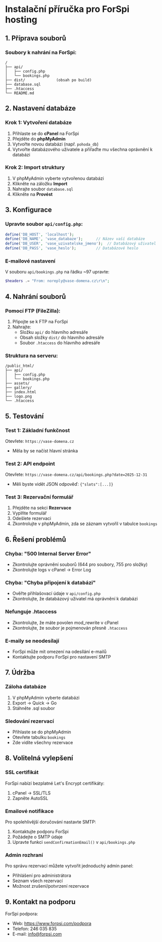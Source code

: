 # Instalační příručka pro ForSpi hosting

## 1. Příprava souborů

### Soubory k nahrání na ForSpi:
```
/
├── api/
│   ├── config.php
│   └── bookings.php
├── dist/              (obsah po build)
├── database.sql
├── .htaccess
└── README.md
```

## 2. Nastavení databáze

### Krok 1: Vytvoření databáze
1. Přihlaste se do **cPanel** na ForSpi
2. Přejděte do **phpMyAdmin**
3. Vytvořte novou databázi (např. `pohoda_db`)
4. Vytvořte databázového uživatele a přiřaďte mu všechna oprávnění k databázi

### Krok 2: Import struktury
1. V phpMyAdmin vyberte vytvořenou databázi
2. Klikněte na záložku **Import**
3. Nahrajte soubor `database.sql`
4. Klikněte na **Provést**

## 3. Konfigurace

### Upravte soubor `api/config.php`:
```php
define('DB_HOST', 'localhost');
define('DB_NAME', 'vase_databaze');      // Název vaší databáze
define('DB_USER', 'vase_uzivatelske_jmeno');  // Databázový uživatel
define('DB_PASS', 'vase_heslo');         // Databázové heslo
```

### E-mailové nastavení
V souboru `api/bookings.php` na řádku ~97 upravte:
```php
$headers .= "From: noreply@vase-domena.cz\r\n";
```

## 4. Nahrání souborů

### Pomocí FTP (FileZilla):
1. Připojte se k FTP na ForSpi
2. Nahrajte:
   - Složku `api/` do hlavního adresáře
   - Obsah složky `dist/` do hlavního adresáře
   - Soubor `.htaccess` do hlavního adresáře

### Struktura na serveru:
```
/public_html/
├── api/
│   ├── config.php
│   └── bookings.php
├── assets/
├── gallery/
├── index.html
├── logo.png
└── .htaccess
```

## 5. Testování

### Test 1: Základní funkčnost
Otevřete: `https://vase-domena.cz`
- Měla by se načíst hlavní stránka

### Test 2: API endpoint
Otevřete: `https://vase-domena.cz/api/bookings.php?date=2025-12-31`
- Měli byste vidět JSON odpověď: `{"slots":[...]}`

### Test 3: Rezervační formulář
1. Přejděte na sekci **Rezervace**
2. Vyplňte formulář
3. Odešlete rezervaci
4. Zkontrolujte v phpMyAdmin, zda se záznam vytvořil v tabulce `bookings`

## 6. Řešení problémů

### Chyba: "500 Internal Server Error"
- Zkontrolujte oprávnění souborů (644 pro soubory, 755 pro složky)
- Zkontrolujte logs v cPanel → Error Log

### Chyba: "Chyba připojení k databázi"
- Ověřte přihlašovací údaje v `api/config.php`
- Zkontrolujte, že databázový uživatel má oprávnění k databázi

### Nefunguje .htaccess
- Zkontrolujte, že máte povolen mod_rewrite v cPanel
- Zkontrolujte, že soubor je pojmenován přesně `.htaccess`

### E-maily se neodesílají
- ForSpi může mít omezení na odesílání e-mailů
- Kontaktujte podporu ForSpi pro nastavení SMTP

## 7. Údržba

### Záloha databáze
1. V phpMyAdmin vyberte databázi
2. Export → Quick → Go
3. Stáhněte .sql soubor

### Sledování rezervací
- Přihlaste se do phpMyAdmin
- Otevřete tabulku `bookings`
- Zde vidíte všechny rezervace

## 8. Volitelná vylepšení

### SSL certifikát
ForSpi nabízí bezplatné Let's Encrypt certifikáty:
1. cPanel → SSL/TLS
2. Zapněte AutoSSL

### Emailové notifikace
Pro spolehlivější doručování nastavte SMTP:
1. Kontaktujte podporu ForSpi
2. Požádejte o SMTP údaje
3. Upravte funkci `sendConfirmationEmail()` v `api/bookings.php`

### Admin rozhraní
Pro správu rezervací můžete vytvořit jednoduchý admin panel:
- Přihlášení pro administrátora
- Seznam všech rezervací
- Možnost zrušení/potvrzení rezervace

## 9. Kontakt na podporu

ForSpi podpora:
- Web: https://www.forpsi.com/podpora
- Telefon: 246 035 835
- E-mail: info@forpsi.com
